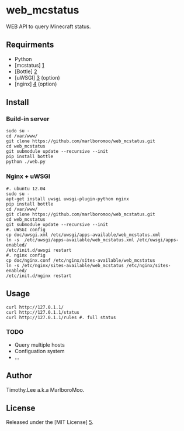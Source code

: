 # web_mcstatus

WEB API to query Minecraft status.

## Requirments 
 - Python
 - [mcstatus] [1]
 - [Bottle] [2]
 - [uWSGI] [3] (option)
 - [nginx] [4] (option)
                                                                                
## Install

### Build-in server
```
sudo su -
cd /var/www/
git clone https://github.com/marlboromoo/web_mcstatus.git
cd web_mcstatus
git submodule update --recursive --init
pip install bottle
python ./web.py
```

### Nginx + uWSGI
```
#. ubuntu 12.04
sudo su -
apt-get install uwsgi uwsgi-plugin-python nginx 
pip install bottle
cd /var/www/
git clone https://github.com/marlboromoo/web_mcstatus.git
cd web_mcstatus 
git submodule update --recursive --init
#. uWSGI config
cp doc/uwsgi.xml /etc/uwsgi/apps-available/web_mcstatus.xml
ln -s  /etc/uwsgi/apps-available/web_mcstatus.xml /etc/uwsgi/apps-enabled/
/etc/init.d/uwsgi restart
#. nginx config
cp doc/nginx.conf /etc/nginx/sites-available/web_mcstatus
ln -s /etc/nginx/sites-available/web_mcstatus /etc/nginx/sites-enabled/
/etc/init.d/nginx restart
```

## Usage
```
curl http://127.0.1.1/ 
curl http://127.0.1.1/status 
curl http://127.0.1.1/rules #. full status
```

### TODO
 - Query multiple hosts
 - Configuation system
 - ...

## Author                                                                       
Timothy.Lee a.k.a MarlboroMoo.                                                  
                                                                                
## License                                                                      
Released under the [MIT License] [5].                                           
                                                                                
  [1]: https://github.com/Dinnerbone/mcstatus "mcstatus"
  [2]: http://bottlepy.org "Bottle"
  [3]: http://projects.unbit.it/uwsgi/ "uWSGI"
  [4]: http://nginx.org/ "Nginx"
  [5]: http://opensource.org/licenses/MIT "MIT License"

